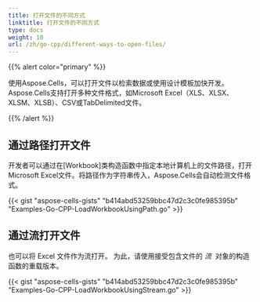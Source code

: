 ```yaml
---
title: 打开文件的不同方式
linktitle: 打开文件的不同方式
type: docs
weight: 10
url: /zh/go-cpp/different-ways-to-open-files/
---
```


{{% alert color="primary" %}}

使用Aspose.Cells，可以打开文件以检索数据或使用设计模板加快开发。Aspose.Cells支持打开多种文件格式，如Microsoft Excel（XLS、XLSX、XLSM、XLSB）、CSV或TabDelimited文件。

{{% /alert %}}

## **通过路径打开文件**

开发者可以通过在[Workbook]类构造函数中指定本地计算机上的文件路径，打开Microsoft Excel文件。将路径作为字符串传入，Aspose.Cells会自动检测文件格式。

{{< gist "aspose-cells-gists" "b414abd53259bbc47d2c3c0fe985395b" "Examples-Go-CPP-LoadWorkbookUsingPath.go" >}}

## **通过流打开文件**

也可以将 Excel 文件作为流打开。 为此，请使用接受包含文件的 *流*  对象的构造函数的重载版本。

{{< gist "aspose-cells-gists" "b414abd53259bbc47d2c3c0fe985395b" "Examples-Go-CPP-LoadWorkbookUsingStream.go" >}}
